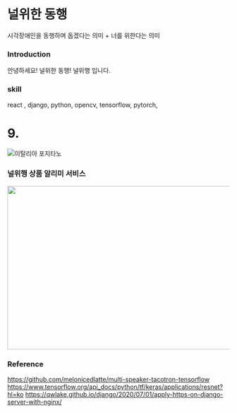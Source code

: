 # 널위한 동행
시각장애인을 동행하며 돕겠다는 의미 + 너를 위한다는 의미


### Introduction
안녕하세요! 널위한 동행! 널위행 입니다.

### skill
react , django, python, opencv, tensorflow, pytorch, 



# 9. 
![이탈리아 포지타노](https://user-images.githubusercontent.com/31477658/85016059-f962aa80-b1a3-11ea-8c91-dacba2666b78.jpeg)

### 널위행 상품 알리미 서비스
<img src="https://user-images.githubusercontent.com/31477658/85016059-f962aa80-b1a3-11ea-8c91-dacba2666b78.jpeg"  width="700" height="370">

### Reference
https://github.com/melonicedlatte/multi-speaker-tacotron-tensorflow
https://www.tensorflow.org/api_docs/python/tf/keras/applications/resnet?hl=ko
https://qwlake.github.io/django/2020/07/01/apply-https-on-django-server-with-nginx/


<br>
